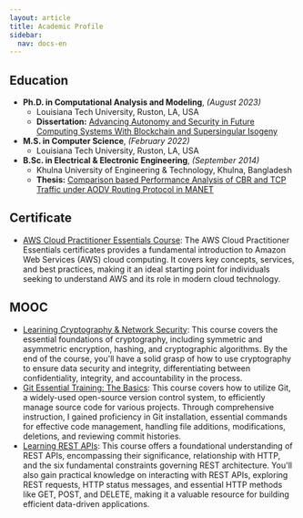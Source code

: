 ```yaml
---
layout: article
title: Academic Profile
sidebar:
  nav: docs-en
---
```

## Education
* **Ph.D. in Computational Analysis and Modeling**, *(August 2023)*
  * Louisiana Tech University, Ruston, LA, USA
  * **Dissertation:** <a id="raw-url" href="https://github.com/zamanmiraz/zamanmiraz.github.io/blob/master/thesis/miraz_dissertation_final.pdf">Advancing Autonomy and Security in Future Computing Systems With Blockchain and Supersingular Isogeny</a>
* **M.S. in Computer Science**, *(February 2022)*
  * Louisiana Tech University, Ruston, LA, USA
* **B.Sc. in Electrical & Electronic Engineering**, *(September 2014)*
  * Khulna University of Engineering & Technology, Khulna, Bangladesh
  * **Thesis:** <a id="raw-url" href="https://github.com/zamanmiraz/zamanmiraz.github.io/blob/master/thesis/0903010.pdf">Comparison based Performance Analysis of CBR and TCP Traffic under AODV Routing Protocol in MANET</a>

## Certificate
* <a id="raw-url" href="https://www.linkedin.com/in/mirazzaman/overlay/1606967561012/single-media-viewer/?profileId=ACoAABZ4BC4Bpy5_UJLxqqbtRKQPTf2DWaoIzuE">AWS Cloud Practitioner Essentials Course</a>: The AWS Cloud Practitioner Essentials certificates provides a fundamental introduction to Amazon Web Services (AWS) cloud computing. It covers key concepts, services, and best practices, making it an ideal starting point for individuals seeking to understand AWS and its role in modern cloud technology.

## MOOC
* <a id="raw-url" href="https://www.linkedin.com/learning/certificates/311d9954afa7b0a872a05fbfdfea62b8bc1f28a1239975157bc26f914da16e5f">Learining Cryptography & Network Security</a>: This course covers the essential foundations of cryptography, including symmetric and asymmetric encryption, hashing, and cryptographic algorithms. By the end of the course, you'll have a solid grasp of how to use cryptography to ensure data security and integrity, differentiating between confidentiality, integrity, and accountability in the process.
* <a id="raw-url" href="https://www.linkedin.com/learning/certificates/5e48e8e76ff63680e1cf22ad6ff4af017ef7c6a4762ee43065191d7c7455656a">Git Essential Training: The Basics</a>: This course covers how to utilize Git, a widely-used open-source version control system, to efficiently manage source code for various projects. Through comprehensive instruction, I gained proficiency in Git installation, essential commands for effective code management, handling file additions, modifications, deletions, and reviewing commit histories.
* <a id="raw-url" href="https://www.linkedin.com/learning/certificates/2de371b4477f7536f481d8e924bbcf177510d47ee93eba9de3a021f52f131068">Learning REST APIs</a>: This course offers a foundational understanding of REST APIs, encompassing their significance, relationship with HTTP, and the six fundamental constraints governing REST architecture. You'll also gain practical knowledge on interacting with REST APIs, exploring REST requests, HTTP status messages, and essential HTTP methods like GET, POST, and DELETE, making it a valuable resource for building efficient data-driven applications.
